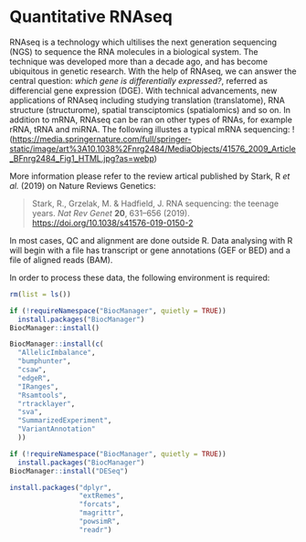 # Quantitative RNAseq

RNAseq is a technology which ultilises the next generation sequencing (NGS) to sequence the RNA molecules in a biological system. The technique was developed more than a decade ago, and has become ubiquitous in genetic research. With the help of RNAseq, we can answer the central question: *which gene is differentially expressed?*, referred as differencial gene expression (DGE). With technical advancements, new applications of RNAseq including studying translation (translatome), RNA structure (structurome), spatial transciptomics (spatialomics) and so on. In addition to mRNA, RNAseq can be ran on other types of RNAs, for example rRNA, tRNA and miRNA. The following illustes a typical mRNA sequencing:
!(https://media.springernature.com/full/springer-static/image/art%3A10.1038%2Fnrg2484/MediaObjects/41576_2009_Article_BFnrg2484_Fig1_HTML.jpg?as=webp)


More information please refer to the review artical published by Stark, R *et al.* (2019) on Nature Reviews Genetics: 
> Stark, R., Grzelak, M. & Hadfield, J. RNA sequencing: the teenage years. *Nat Rev Genet* **20**, 631–656 (2019). https://doi.org/10.1038/s41576-019-0150-2

In most cases, QC and alignment are done outside R. Data analysing with R will begin with a file has transcript or gene annotations (GEF or BED) and a file of aligned reads (BAM).

In order to process these data, the following environment is required:
```r
rm(list = ls())

if (!requireNamespace("BiocManager", quietly = TRUE))
  install.packages("BiocManager")
BiocManager::install()

BiocManager::install(c(
  "AllelicImbalance",
  "bumphunter",
  "csaw",
  "edgeR",
  "IRanges",
  "Rsamtools",
  "rtracklayer",
  "sva",
  "SummarizedExperiment",
  "VariantAnnotation"
  ))

if (!requireNamespace("BiocManager", quietly = TRUE))
  install.packages("BiocManager")
BiocManager::install("DESeq")

install.packages("dplyr",
                 "extRemes",
                 "forcats",
                 "magrittr",
                 "powsimR",
                 "readr")
```
